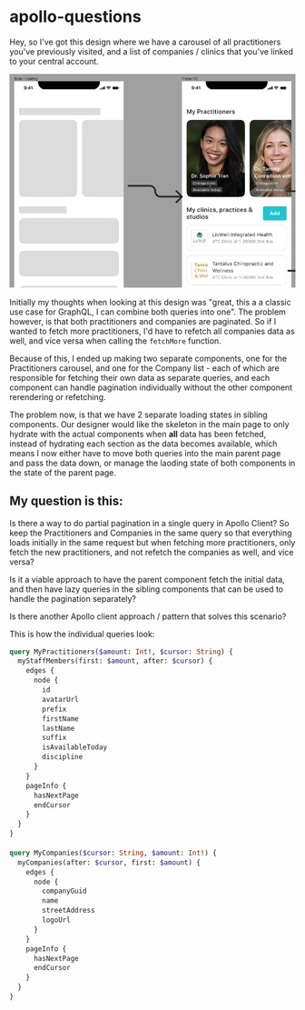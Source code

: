 # apollo-questions

Hey, so I've got this design where we have a carousel of all practitioners you've previously visited, and a list of companies / clinics that you've linked to your central account.

![booking tab](BookingTab.png)

Initially my thoughts when looking at this design was "great, this a a classic use case for GraphQL, I can combine both queries into one". The problem however, is that both practitioners and companies are paginated. So if I wanted to fetch more practitioners, I'd have to refetch all companies data as well, and vice versa when calling the `fetchMore` function.

Because of this, I ended up making two separate components, one for the Practitioners carousel, and one for the Company list - each of which are responsible for fetching their own data as separate queries, and each component can handle pagination individually without the other component rerendering or refetching.

The problem now, is that we have 2 separate loading states in sibling components. Our designer would like the skeleton in the main page to only hydrate with the actual components when **all** data has been fetched, instead of hydrating each section as the data becomes available, which means I now either have to move both queries into the main parent page and pass the data down, or manage the laoding state of both components in the state of the parent page.

## My question is this:

Is there a way to do partial pagination in a single query in Apollo Client? So keep the Practitioners and Companies in the same query so that everything loads initially in the same request but when fetching more practitioners, only fetch the new practitioners, and not refetch the companies as well, and vice versa?

Is it a viable approach to have the parent component fetch the initial data, and then have lazy queries in the sibling components that can be used to handle the pagination separately?

Is there another Apollo client approach / pattern that solves this scenario?

This is how the individual queries look:

```graphql
query MyPractitioners($amount: Int!, $cursor: String) {
  myStaffMembers(first: $amount, after: $cursor) {
    edges {
      node {
        id
        avatarUrl
        prefix
        firstName
        lastName
        suffix
        isAvailableToday
        discipline
      }
    }
    pageInfo {
      hasNextPage
      endCursor
    }
  }
}

query MyCompanies($cursor: String, $amount: Int!) {
  myCompanies(after: $cursor, first: $amount) {
    edges {
      node {
        companyGuid
        name
        streetAddress
        logoUrl
      }
    }
    pageInfo {
      hasNextPage
      endCursor
    }
  }
}
```
